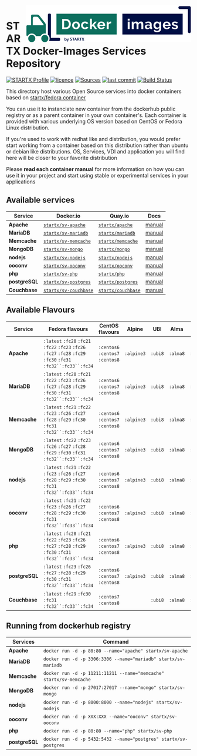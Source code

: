 <img align="right" src="https://raw.githubusercontent.com/startxfr/docker-images/master/.gitlab/img/logo-small.svg?sanitize=true">

# STARTX Docker-Images Services Repository

[![STARTX Profile](https://img.shields.io/badge/provider-startx-green.svg)](https://github.com/startxfr) [![licence](https://img.shields.io/github/license/startxfr/docker-images.svg)](https://gitlab.com/startx1/containers) [![Sources](https://img.shields.io/badge/startxfr-docker--images-blue.svg)](https://gitlab.com/startx1/containers/tree/master/) [![last commit](https://img.shields.io/github/last-commit/startxfr/docker-images.svg)](https://gitlab.com/startx1/containers) [![Build Status](https://travis-ci.org/startxfr/docker-images.svg?branch=master)](https://travis-ci.org/startxfr/docker-images)

This directory host various Open Source services into docker containers based on [startx/fedora container](https://hub.docker.com/r/startx/fedora)

You can use it to instanciate new container from the dockerhub public registry
or as a parent container in your own container's.
Each container is provided with various underlying OS version based on CentOS or
Fedora Linux distribution.

If you're used to work with redhat like and distribution, you would prefer start working
from a container based on this distribution rather than ubuntu or debian like distributions.
OS, Services, VDI and application you will find here will be closer to your favorite distribution

Please **read each container manual** for more information on how you can use it in
your project and start using stable or experimental services in your applications

## Available services

| Service        | Docker.io                                                             | Quay.io                                                           | Docs                          |
| -------------- | --------------------------------------------------------------------- | ----------------------------------------------------------------- | ----------------------------- |
| **Apache**     | [`startx/sv-apache`](https://hub.docker.com/r/startx/sv-apache)       | [`startx/apache`](https://quay.io/repository/startx/apache)       | [manual](apache/README.md)    |
| **MariaDB**    | [`startx/sv-mariadb`](https://hub.docker.com/r/startx/sv-mariadb)     | [`startx/mariadb`](https://quay.io/repository/startx/mariadb)     | [manual](mariadb/README.md)   |
| **Memcache**   | [`startx/sv-memcache`](https://hub.docker.com/r/startx/sv-memcache)   | [`startx/memcache`](https://quay.io/repository/startx/memcache)   | [manual](memcache/README.md)  |
| **MongoDB**    | [`startx/sv-mongo`](https://hub.docker.com/r/startx/sv-mongo)         | [`startx/mongo`](https://quay.io/repository/startx/mongo)         | [manual](mongo/README.md)     |
| **nodejs**     | [`startx/sv-nodejs`](https://hub.docker.com/r/startx/sv-nodejs)       | [`startx/nodejs`](https://quay.io/repository/startx/nodejs)       | [manual](nodejs/README.md)    |
| **ooconv**     | [`startx/sv-ooconv`](https://hub.docker.com/r/startx/sv-ooconv)       | [`startx/ooconv`](https://quay.io/repository/startx/ooconv)       | [manual](ooconv/README.md)    |
| **php**        | [`startx/sv-php`](https://hub.docker.com/r/startx/sv-php)             | [`startx/php`](https://quay.io/repository/startx/php)             | [manual](php/README.md)       |
| **postgreSQL** | [`startx/sv-postgres`](https://hub.docker.com/r/startx/sv-postgres)   | [`startx/postgres`](https://quay.io/repository/startx/postgres)   | [manual](postgres/README.md)  |
| **Couchbase**  | [`startx/sv-couchbase`](https://hub.docker.com/r/startx/sv-couchbase) | [`startx/couchbase`](https://quay.io/repository/startx/couchbase) | [manual](couchbase/README.md) |

## Available Flavours

| Service        | Fedora flavours                                                                                                   | CentOS flavours                  | Alpine     | UBI     | Alma     | Rocky     |
| -------------- | ----------------------------------------------------------------------------------------------------------------- | -------------------------------- | ---------- | ------- | -------- | --------- |
| **Apache**     | `:latest` `:fc20` `:fc21` `:fc22` `:fc23` `:fc26` `:fc27` `:fc28` `:fc29` `:fc30` `:fc31` ` :fc32``:fc33``:fc34 ` | `:centos6` `:centos7` `:centos8` | `:alpine3` | `:ubi8` | `:alma8` | `:rocky8` |
| **MariaDB**    | `:latest` `:fc20` `:fc21` `:fc22` `:fc23` `:fc26` `:fc27` `:fc28` `:fc29` `:fc30` `:fc31` ` :fc32``:fc33``:fc34 ` | `:centos6` `:centos7` `:centos8` | `:alpine3` | `:ubi8` | `:alma8` | `:rocky8` |
| **Memcache**   | `:latest` `:fc21` `:fc22` `:fc23` `:fc26` `:fc27` `:fc28` `:fc29` `:fc30` `:fc31` ` :fc32``:fc33``:fc34 `         | `:centos6` `:centos7` `:centos8` | `:alpine3` | `:ubi8` | `:alma8` | `:rocky8` |
| **MongoDB**    | `:latest` `:fc22` `:fc23` `:fc26` `:fc27` `:fc28` `:fc29` `:fc30` `:fc31` ` :fc32``:fc33``:fc34 `                 | `:centos6` `:centos7` `:centos8` | `:alpine3` | `:ubi8` | `:alma8` | `:rocky8` |
| **nodejs**     | `:latest` `:fc21` `:fc22` `:fc23` `:fc26` `:fc27` `:fc28` `:fc29` `:fc30` `:fc31` ` :fc32``:fc33``:fc34 `         | `:centos6` `:centos7` `:centos8` | `:alpine3` | `:ubi8` | `:alma8` | `:rocky8` |
| **ooconv**     | `:latest` `:fc21` `:fc22` `:fc23` `:fc26` `:fc27` `:fc28` `:fc29` `:fc30` `:fc31` ` :fc32``:fc33``:fc34 `         | `:centos6` `:centos7` `:centos8` | `:alpine3` | `:ubi8` | `:alma8` | `:rocky8` |
| **php**        | `:latest` `:fc20` `:fc21` `:fc22` `:fc23` `:fc26` `:fc27` `:fc28` `:fc29` `:fc30` `:fc31` ` :fc32``:fc33``:fc34 ` | `:centos6` `:centos7` `:centos8` | `:alpine3` | `:ubi8` | `:alma8` | `:rocky8` |
| **postgreSQL** | `:latest` `:fc23` `:fc26` `:fc27` `:fc28` `:fc29` `:fc30` `:fc31` ` :fc32``:fc33``:fc34 `                         | `:centos6` `:centos7` `:centos8` | `:alpine3` | `:ubi8` | `:alma8` | `:rocky8` |
| **Couchbase**  | `:latest` `:fc29` `:fc30` `:fc31` ` :fc32``:fc33``:fc34 `                                                         | `:centos7` `:centos8`            |            | `:ubi8` | `:alma8` | `:rocky8` | 

## Running from dockerhub registry

| Services       | Command                                                             |
| -------------- | ------------------------------------------------------------------- |
| **Apache**     | `docker run -d -p 80:80 --name="apache" startx/sv-apache`           |
| **MariaDB**    | `docker run -d -p 3306:3306 --name="mariadb" startx/sv-mariadb`     |
| **Memcache**   | `docker run -d -p 11211:11211 --name="memcache" startx/sv-memcache` |
| **MongoDB**    | `docker run -d -p 27017:27017 --name="mongo" startx/sv-mongo`       |
| **nodejs**     | `docker run -d -p 8000:8000 --name="nodejs" startx/sv-nodejs`       |
| **ooconv**     | `docker run -d -p XXX:XXX --name="ooconv" startx/sv-ooconv`         |
| **php**        | `docker run -d -p 80:80 --name="php" startx/sv-php`                 |
| **postgreSQL** | `docker run -d -p 5432:5432 --name="postgres" startx/sv-postgres`   |
